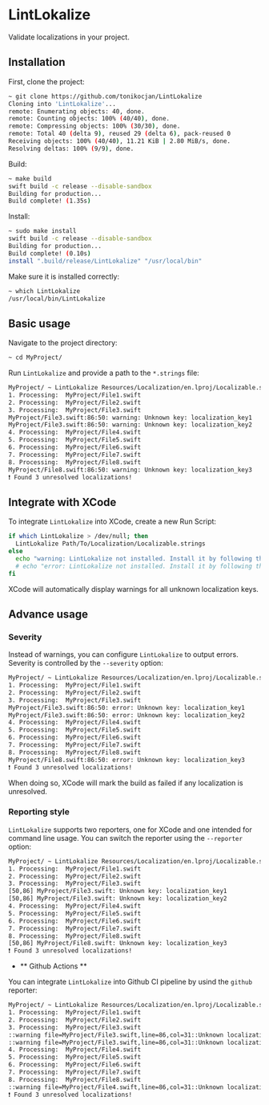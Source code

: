 # LintLokalize

Validate localizations in your project.

## Installation

First, clone the project:

```bash
~ git clone https://github.com/tonikocjan/LintLokalize
Cloning into 'LintLokalize'...
remote: Enumerating objects: 40, done.
remote: Counting objects: 100% (40/40), done.
remote: Compressing objects: 100% (30/30), done.
remote: Total 40 (delta 9), reused 29 (delta 6), pack-reused 0
Receiving objects: 100% (40/40), 11.21 KiB | 2.80 MiB/s, done.
Resolving deltas: 100% (9/9), done.
```

Build:

```bash
~ make build
swift build -c release --disable-sandbox
Building for production...
Build complete! (1.35s)
```

Install:

```bash
~ sudo make install
swift build -c release --disable-sandbox
Building for production...
Build complete! (0.10s)
install ".build/release/LintLokalize" "/usr/local/bin"
```

Make sure it is installed correctly:

```bash
~ which LintLokalize
/usr/local/bin/LintLokalize
```

## Basic usage

Navigate to the project directory:

```bash
~ cd MyProject/
```

Run `LintLokalize` and provide a path to the `*.strings` file:

```bash
MyProject/ ~ LintLokalize Resources/Localization/en.lproj/Localizable.string
1. Processing:  MyProject/File1.swift
2. Processing:  MyProject/File2.swift
3. Processing:  MyProject/File3.swift
MyProject/File3.swift:86:50: warning: Unknown key: localization_key1
MyProject/File3.swift:86:50: warning: Unknown key: localization_key2
4. Processing:  MyProject/File4.swift
5. Processing:  MyProject/File5.swift
6. Processing:  MyProject/File6.swift
7. Processing:  MyProject/File7.swift
8. Processing:  MyProject/File8.swift
MyProject/File8.swift:86:50: warning: Unknown key: localization_key3
❗️ Found 3 unresolved localizations!
```

## Integrate with XCode

To integrate `LintLokalize` into XCode, create a new Run Script:

```bash
if which LintLokalize > /dev/null; then
  LintLokalize Path/To/Localization/Localizable.strings
else
  echo "warning: LintLokalize not installed. Install it by following the installation guide at `https://github.com/tonikocjan/LintLokalize`."
  # echo "error: LintLokalize not installed. Install it by following the installation guide at `https://github.com/tonikocjan/LintLokalize`." 
fi
```

XCode will automatically display warnings for all unknown localization keys.

## Advance usage

### Severity 

Instead of warnings, you can configure `LintLokalize` to output errors. Severity is controlled by the `--severity` option:

```bash
MyProject/ ~ LintLokalize Resources/Localization/en.lproj/Localizable.strings --severity error
1. Processing:  MyProject/File1.swift
2. Processing:  MyProject/File2.swift
3. Processing:  MyProject/File3.swift
MyProject/File3.swift:86:50: error: Unknown key: localization_key1
MyProject/File3.swift:86:50: error: Unknown key: localization_key2
4. Processing:  MyProject/File4.swift
5. Processing:  MyProject/File5.swift
6. Processing:  MyProject/File6.swift
7. Processing:  MyProject/File7.swift
8. Processing:  MyProject/File8.swift
MyProject/File8.swift:86:50: error: Unknown key: localization_key3
❗️ Found 3 unresolved localizations!
```

When doing so, XCode will mark the build as failed if any localization is unresolved.

### Reporting style

`LintLokalize` supports two reporters, one for XCode and one intended for command line usage. You can switch the reporter using the `--reporter` option:


```bash
MyProject/ ~ LintLokalize Resources/Localization/en.lproj/Localizable.string --reporter cmd
1. Processing:  MyProject/File1.swift
2. Processing:  MyProject/File2.swift
3. Processing:  MyProject/File3.swift
[50,86] MyProject/File3.swift: Unknown key: localization_key1
[50,86] MyProject/File3.swift: Unknown key: localization_key2
4. Processing:  MyProject/File4.swift
5. Processing:  MyProject/File5.swift
6. Processing:  MyProject/File6.swift
7. Processing:  MyProject/File7.swift
8. Processing:  MyProject/File8.swift
[50,86] MyProject/File8.swift: Unknown key: localization_key3
❗️ Found 3 unresolved localizations!
```

* ** Github Actions **

You can integrate `LintLokalize` into Github CI pipeline by usind the `github` reporter:

```bash
MyProject/ ~ LintLokalize Resources/Localization/en.lproj/Localizable.string --reporter github
1. Processing:  MyProject/File1.swift
2. Processing:  MyProject/File2.swift
3. Processing:  MyProject/File3.swift
::warning file=MyProject/File3.swift,line=86,col=31::Unknown localization key: localization_key1
::warning file=MyProject/File3.swift,line=86,col=31::Unknown localization key: localization_key2
4. Processing:  MyProject/File4.swift
5. Processing:  MyProject/File5.swift
6. Processing:  MyProject/File6.swift
7. Processing:  MyProject/File7.swift
8. Processing:  MyProject/File8.swift
::warning file=MyProject/File4.swift,line=86,col=31::Unknown localization key: localization_key3
❗️ Found 3 unresolved localizations!
```
